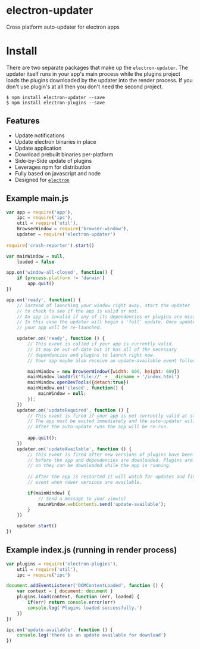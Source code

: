 # electron-updater
Cross platform auto-updater for electron apps

# Install
There are two separate packages that make up the `electron-updater`. The updater itself runs in your app's main process while the plugins project loads the plugins downloaded by the updater into the render process. If you don't use plugin's at all then you don't need the second project.

    $ npm install electron-updater --save
    $ npm install electron-plugins --save

## Features
 * Update notifications
 * Update electron binaries in place
 * Update application
 * Download prebuilt binaries per-platform
 * Side-by-Side update of plugins
 * Leverages npm for distribution
 * Fully based on javascript and node
 * Designed for [`electron`](https://github.com/atom/electron)
 
## Example main.js
```JavaScript
var app = require('app'),
    ipc = require('ipc'),
    util = require('util'),
    BrowserWindow = require('browser-window'),
    updater = require('electron-updater')
  
require('crash-reporter').start()

var mainWindow = null, 
    loaded = false

app.on('window-all-closed', function() {
    if (process.platform != 'darwin')
        app.quit()
})

app.on('ready', function() {
    // Instead of launching your window right away, start the updater
    // to check to see if the app is valid or not.
    // An app is invalid if any of its dependencies or plugins are missing.
    // In this case the updater will begin a 'full' update. Once updated
    // your app will be re-launched.

    updater.on('ready', function () {        
        // This event is called if your app is currently valid.
        // It may be out-of-date but it has all of the necessary
        // dependencies and plugins to launch right now.
        // Your app maybe also receive an update-available event following this

        mainWindow = new BrowserWindow({width: 800, height: 600})
        mainWindow.loadUrl('file://' + __dirname + '/index.html')
        mainWindow.openDevTools({detach:true})        
        mainWindow.on('closed', function() {
            mainWindow = null;
        });
    })
    updater.on('updateRequired', function () {
        // This event is fired if your app is not currently valid at startup.
        // The app must be exited immediately and the auto-updater will be run instead.
        // After the auto-update runs the app will be re-run.
        
        app.quit();
    })
    updater.on('updateAvailable', function () {
        // This event is fired after new versions of plugins have been downloaded and
        // before the app and dependencies are downloaded. Plugins are installed side-by-side
        // so they can be downloaded while the app is running.
        
        // After the app is restarted it will watch for updates and fire the updated required
        // event when newer versions are available.

        if(mainWindow) {
            // Send a message to your view(s)
            mainWindow.webContents.send('update-available');
        }
    })

    updater.start()
})
```

## Example index.js (running in render process)
```JavaScript
var plugins = require('electron-plugins'),
	util = require('util'),
	ipc = require('ipc')

document.addEventListener('DOMContentLoaded', function () {
	var context = { document: document }
	plugins.load(context, function (err, loaded) {
		if(err) return console.error(err)
		console.log('Plugins loaded successfully.')
	})
})

ipc.on('update-available', function () {
	console.log('there is an update available for download')
})
```
